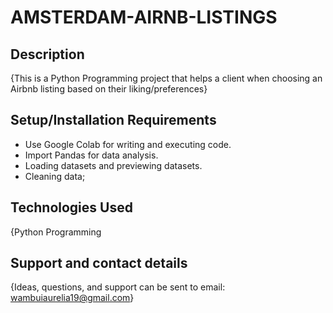 # AMSTERDAM-AIRNB-LISTINGS
## Description
{This is a Python Programming project that helps a client when choosing an Airbnb listing based on their liking/preferences}
## Setup/Installation Requirements
* Use Google Colab  for writing and executing code.
* Import Pandas for data analysis.
* Loading datasets and previewing datasets.
* Cleaning data;


## Technologies Used
{Python Programming
## Support and contact details
{Ideas, questions, and support can be sent to email: wambuiaurelia19@gmail.com}
